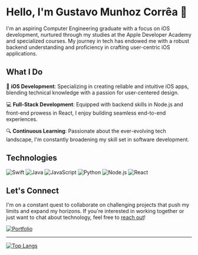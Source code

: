 # Hello, I'm Gustavo Munhoz Corrêa 👋

I'm an aspiring Computer Engineering graduate with a focus on iOS development, nurtured through my studies at the Apple Developer Academy and specialized courses. My journey in tech has endowed me with a robust backend understanding and proficiency in crafting user-centric iOS applications.

## What I Do

🍏 **iOS Development**: Specializing in creating reliable and intuitive iOS apps, blending technical knowledge with a passion for user-centered design.

💻 **Full-Stack Development**: Equipped with backend skills in Node.js and front-end prowess in React, I enjoy building seamless end-to-end experiences.

🔍 **Continuous Learning**: Passionate about the ever-evolving tech landscape, I'm constantly broadening my skill set in software development.

## Technologies

![Swift](https://img.shields.io/badge/-Swift-F05138?style=for-the-badge&logo=swift&logoColor=white)
![Java](https://img.shields.io/badge/-Java-007396?style=for-the-badge&logo=java&logoColor=white)
![JavaScript](https://img.shields.io/badge/-JavaScript-F7DF1E?style=for-the-badge&logo=javascript&logoColor=black)
![Python](https://img.shields.io/badge/-Python-3776AB?style=for-the-badge&logo=python&logoColor=white)
![Node.js](https://img.shields.io/badge/-Node.js-339933?style=for-the-badge&logo=nodedotjs&logoColor=white)
![React](https://img.shields.io/badge/-React-61DAFB?style=for-the-badge&logo=react&logoColor=black)

## Let's Connect

I'm on a constant quest to collaborate on challenging projects that push my limits and expand my horizons. If you're interested in working together or just want to chat about technology, feel free to [reach out](https://github.com/gustavo-munhoz)!

[![Portfolio](https://github-readme-stats.vercel.app/api/pin/?username=gustavo-munhoz&repo=portfolio&theme=synthwave)](https://github.com/gustavo-munhoz/portfolio)

---

[![Top Langs](https://github-readme-stats.vercel.app/api/top-langs/?username=gustavo-munhoz&layout=compact&theme=synthwave&langs_count=4&hide=html,css)](https://github.com/anuraghazra/github-readme-stats)
